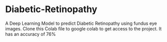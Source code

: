 # Diabetic-Retinopathy
A Deep Learning Model to predict Diabetic Retinopathy using fundus eye images. 
Clone this Colab file to google colab to get access to the project.
It has an accuracy of 76%
